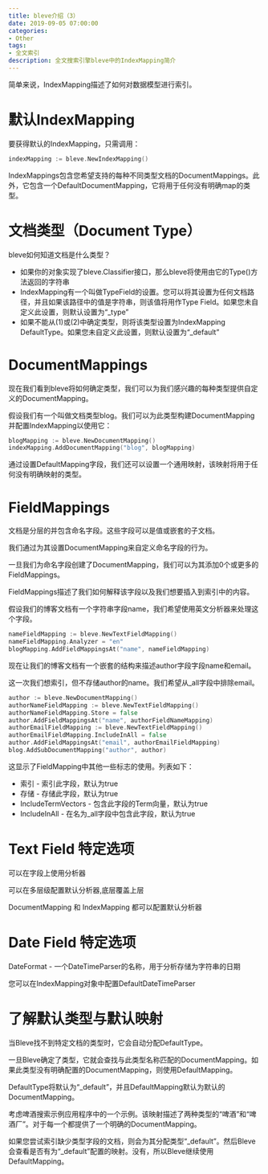 ```yaml
---
title: bleve介绍（3）
date: 2019-09-05 07:00:00
categories:
- Other
tags:
- 全文索引
description: 全文搜索引擎bleve中的IndexMapping简介
---
```


简单来说，IndexMapping描述了如何对数据模型进行索引。

# 默认IndexMapping

要获得默认的IndexMapping，只需调用：

```go
indexMapping := bleve.NewIndexMapping()
```

IndexMappings包含您希望支持的每种不同类型文档的DocumentMappings。此外，它包含一个DefaultDocumentMapping，它将用于任何没有明确map的类型。

# 文档类型（Document Type）

bleve如何知道文档是什么类型？

* 如果你的对象实现了bleve.Classifier接口，那么bleve将使用由它的Type()方法返回的字符串
* IndexMapping有一个叫做TypeField的设置。您可以将其设置为任何文档路径，并且如果该路径中的值是字符串，则该值将用作Type Field。如果您未自定义此设置，则默认设置为“_type”
* 如果不能从(1)或(2)中确定类型，则将该类型设置为IndexMapping DefaultType。如果您未自定义此设置，则默认设置为“_default”

# DocumentMappings

现在我们看到bleve将如何确定类型，我们可以为我们感兴趣的每种类型提供自定义的DocumentMapping。

假设我们有一个叫做文档类型blog。我们可以为此类型构建DocumentMapping并配置IndexMapping以使用它：

```go
blogMapping := bleve.NewDocumentMapping()
indexMapping.AddDocumentMapping("blog", blogMapping)
```

通过设置DefaultMapping字段，我们还可以设置一个通用映射，该映射将用于任何没有明确映射的类型。

# FieldMappings

文档是分层的并包含命名字段。这些字段可以是值或嵌套的子文档。

我们通过为其设置DocumentMapping来自定义命名字段的行为。

一旦我们为命名字段创建了DocumentMapping，我们可以为其添加0个或更多的FieldMappings。

FieldMappings描述了我们如何解释该字段以及我们想要插入到索引中的内容。

假设我们的博客文档有一个字符串字段name，我们希望使用英文分析器来处理这个字段。

```go
nameFieldMapping := bleve.NewTextFieldMapping()
nameFieldMapping.Analyzer = "en"
blogMapping.AddFieldMappingsAt("name", nameFieldMapping)
```

现在让我们的博客文档有一个嵌套的结构来描述author字段字段name和email。

这一次我们想索引，但不存储author的name。我们希望从_all字段中排除email。

```go
author := bleve.NewDocumentMapping()
authorNameFieldMapping := bleve.NewTextFieldMapping()
authorNameFieldMapping.Store = false
author.AddFieldMappingsAt("name", authorFieldNameMapping)
authorEmailFieldMapping := bleve.NewTextFieldMapping()
authorEmailFieldMapping.IncludeInAll = false
author.AddFieldMappingsAt("email", authorEmailFieldMapping)
blog.AddSubDocumentMapping("author", author)
```

这显示了FieldMapping中其他一些标志的使用。列表如下：

* 索引 - 索引此字段，默认为true
* 存储 - 存储此字段，默认为true
* IncludeTermVectors - 包含此字段的Term向量，默认为true
* IncludeInAll - 在名为_all字段中包含此字段，默认为true

# Text Field 特定选项

可以在字段上使用分析器

可以在多层级配置默认分析器,底层覆盖上层

DocumentMapping 和 IndexMapping 都可以配置默认分析器

# Date Field 特定选项

DateFormat - 一个DateTimeParser的名称，用于分析存储为字符串的日期

您可以在IndexMapping对象中配置DefaultDateTimeParser

# 了解默认类型与默认映射

当Bleve找不到特定文档的类型时，它会自动分配DefaultType。

一旦Bleve确定了类型，它就会查找与此类型名称匹配的DocumentMapping。如果此类型没有明确配置的DocumentMapping，则使用DefaultMapping。

DefaultType将默认为“_default”，并且DefaultMapping默认为默认的DocumentMapping。

考虑啤酒搜索示例应用程序中的一个示例。该映射描述了两种类型的“啤酒”和“啤酒厂”。对于每一个都提供了一个明确的DocumentMapping。

如果您尝试索引缺少类型字段的文档，则会为其分配类型“_default”。然后Bleve会查看是否有为“_default”配置的映射。没有，所以Bleve继续使用DefaultMapping。



